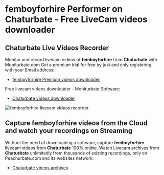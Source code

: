 # femboyforhire Performer on Chaturbate - Free LiveCam videos downloader

## Chaturbate Live Videos Recorder

Monitor and record livecam videos of **femboyforhire** from **Chaturbate** with Moniturbate.com
Get a premium trial for free by just and only registering with your Email address:
* [femboyforhire Premium videos downloader](https://moniturbate.com/request-demo-licence-key.html)

Free livecam videos downloader - Moniturbate Software:
* [Chaturbate videos downloader](https://moniturbate.com/moniturbate-download-software.html)

![femboyforhire livecam videos recorder](https://peachurnet.com/templates/moniturbate-software.png)


## Capture femboyforhire videos from the Cloud and watch your recordings on Streaming

Without the need of downloading a software, capture **femboyforhire** livecam videos from **Chaturbate** 100% online.
Watch Livecam archives from **Chaturbate** unlimitedly from thousands of existing recordings, only on Peachurbate.com and its websites network:
* [Chaturbate videos archives](https://peachurnet.com/)